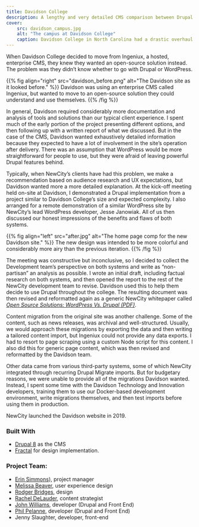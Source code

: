 ```yaml
---
title: Davidson College
description: A lengthy and very detailed CMS comparison between Drupal and WordPress kicked of this otherwise typical web site overhaul.
cover: 
    src: davidson_campus.jpg
    alt: "The campus at Davidson College"
    caption: Davidson College in North Carolina had a drastic overhaul of their site done in close consultation with their Technology & Innovation team.
---
```


When Davidson College decided to move from Ingeniux, a hosted, enterprise CMS, they knew they wanted an open-source solution instead. The problem was they didn’t know whether to go with Drupal or WordPress. 

{{% fig align="right" src="davidson_before.png" alt="The Davidson site as it looked before." %}}
Davidson was using an enterprise CMS called Ingeniux, but wanted to move to an open-source solution they could understand and use themselves.
{{% /fig %}}

In general, Davidson required considerably more documentation and analysis of tools and solutions than our typical client experience. I spent much of the early portion of the project presenting different options, and then following up with a written report of what we discussed. But in the case of the CMS, Davidson wanted exhaustively detailed information because they expected to have a lot of involvement in the site’s operation after delivery. There was an assumption that WordPress would be more straightforward for people to use, but they were afraid of leaving powerful Drupal features behind. 

Typically, when NewCity’s clients have had this problem, we make a recommendation based on audience research and UX expectations, but Davidson wanted more a more detailed explanation.  At the kick-off meeting held on-site at Davidson, I demonstrated a Drupal implementation from a project similar to Davidson College’s size and expected complexity. I also arranged for a remote demonstration of a similar WordPress site by NewCity’s lead WordPress developer, Jesse Janowiak. All of us then discussed our honest impressions of the benefits and flaws of both systems. 

{{% fig align="left" src="after.jpg" alt="The home page comp for the new Davidson site." %}}
The new design was intended to be more colorful and considerably more airy than the previous iteration.
{{% /fig %}} 

The meeting was constructive but inconclusive, so I decided to collect the Development team’s perspective on both systems and write as “non-partisan” an analysis as possible. I wrote an initial draft, including factual research on both systems, and then opened the report to the rest of the NewCity development team to revise. Davidson used this to help them decide to use Drupal throughout the college. The resulting document was then revised and reformatted again as a generic NewCity whitepaper called _[Open Source Solutions: WordPress Vs. Drupal (PDF)](NewCity_Wordpress_vs_Drupal_Guide.pdf)_.

Content migration from the original site was another challenge. Some of the content, such as news releases, was archival and well-structured. Usually, we would approach these migrations by exporting the data and then writing a tailored content import, but Ingeniux could not provide any data exports. I had to resort to page scraping using a custom Node script for this content. I also did this for generic page content, which was then revised and reformatted by the Davidson team. 

Other data came from various third-party systems, some of which NewCity integrated through recurring Drupal Migrate imports. But for budgetary reasons, we were unable to provide all of the migrations Davidson wanted. Instead, I spent some time with the Davidson Technology and Innovation developers, training them to use our Docker-based development environment, write migrations themselves, and then test imports before using them in production. 

NewCity launched the Davidson website in 2019.

### Built With

- [Drupal 8](https://drupal.org/) as the CMS
- [Fractal](https://fractal.build/) for design implementation.

### Project Team:
- [Erin Simmons](https://www.insidenewcity.com/team/view/erin-simmons)), project manager
- [Melissa Beaver](https://www.insidenewcity.com/team/view/melissa-beaver), user experience design
- [Rodger Bridges](https://www.insidenewcity.com/team/view/rodger-bridges), design
- [Rachel DeLauder](https://www.insidenewcity.com/team/view/rachel-delauder), content strategist
- [John Williams](https://www.insidenewcity.com/team/view/john-williams), developer (Drupal and Front End)
- [Phil Pelanne](https://www.insidenewcity.com/team/view/phil-pelanne), developer (Drupal and Front End)
- Jenny Slaughter, developer, front-end